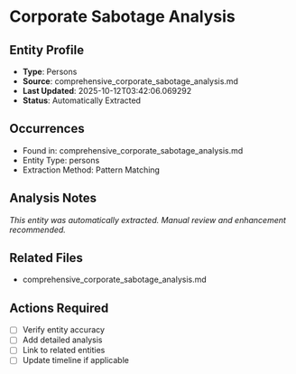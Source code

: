 # Corporate Sabotage Analysis

## Entity Profile
- **Type**: Persons
- **Source**: comprehensive_corporate_sabotage_analysis.md
- **Last Updated**: 2025-10-12T03:42:06.069292
- **Status**: Automatically Extracted

## Occurrences
- Found in: comprehensive_corporate_sabotage_analysis.md
- Entity Type: persons
- Extraction Method: Pattern Matching

## Analysis Notes
*This entity was automatically extracted. Manual review and enhancement recommended.*

## Related Files
- comprehensive_corporate_sabotage_analysis.md

## Actions Required
- [ ] Verify entity accuracy
- [ ] Add detailed analysis
- [ ] Link to related entities
- [ ] Update timeline if applicable
